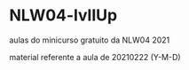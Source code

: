 # NLW04-lvlIUp
aulas do minicurso gratuito da NLW04 2021

material referente a aula de 20210222 (Y-M-D)
